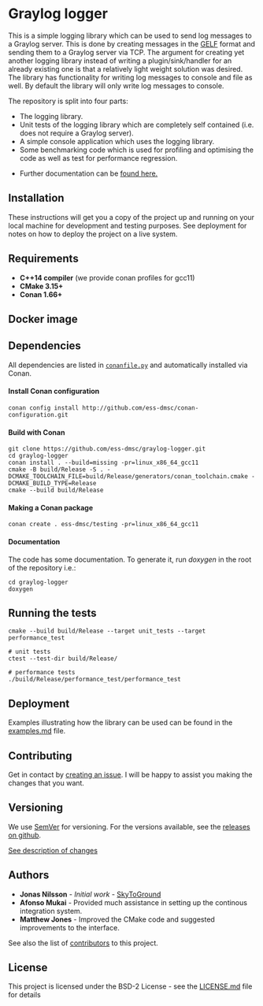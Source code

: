 # Graylog logger

This is a simple logging library which can be used to send log messages to a Graylog server. 
This is done by creating messages in the [GELF](http://docs.graylog.org/en/2.1/pages/gelf.html) format and sending them to a Graylog server via TCP. 
The argument for creating yet another logging library instead of writing a plugin/sink/handler for an already existing one is that a relatively light weight solution was desired. 
The library has functionality for writing log messages to console and file as well. 
By default the library will only write log messages to console.

The repository is split into four parts:

* The logging library.
* Unit tests of the logging library which are completely self contained (i.e. does not require a Graylog server).
* A simple console application which uses the logging library.
* Some benchmarking code which is used for profiling and optimising the code as well as test for performance regression.

- Further documentation can be [found here.](documentation/README.md)

## Installation

These instructions will get you a copy of the project up and running on your local machine for development and testing purposes. 
See deployment for notes on how to deploy the project on a live system.


## Requirements

- **C++14 compiler** (we provide conan profiles for gcc11)
- **CMake 3.15+**
- **Conan 1.66+**

## Docker image


## Dependencies

All dependencies are listed in [`conanfile.py`](./conanfile.py) and automatically installed via Conan.

#### Install Conan configuration
```
conan config install http://github.com/ess-dmsc/conan-configuration.git
```

#### Build with Conan
```
git clone https://github.com/ess-dmsc/graylog-logger.git
cd graylog-logger
conan install . --build=missing -pr=linux_x86_64_gcc11
cmake -B build/Release -S . -DCMAKE_TOOLCHAIN_FILE=build/Release/generators/conan_toolchain.cmake -DCMAKE_BUILD_TYPE=Release
cmake --build build/Release
```

#### Making a Conan package

```
conan create . ess-dmsc/testing -pr=linux_x86_64_gcc11
```

#### Documentation
The code has some documentation. To generate it, run _doxygen_ in the root of the repository i.e.:

```
cd graylog-logger
doxygen
```

## Running the tests

```
cmake --build build/Release --target unit_tests --target performance_test

# unit tests
ctest --test-dir build/Release/

# performance tests
./build/Release/performance_test/performance_test
```

## Deployment

Examples illustrating how the library can be used can be found in the [examples.md](documentation/examples.md) file.

## Contributing

Get in contact by [creating an issue](https://github.com/ess-dmsc/graylog-logger/issues). I will be happy to assist you making the changes that you want.

## Versioning

We use [SemVer](http://semver.org/) for versioning. For the versions available, see the [releases on github](https://github.com/ess-dmsc/graylog-logger/releases).

[See description of changes](documentation/changes.md)

## Authors

* **Jonas Nilsson** - *Initial work* - [SkyToGround](https://github.com/SkyToGround)
* **Afonso Mukai** - Provided much assistance in setting up the continous integration system.
* **Matthew Jones** - Improved the CMake code and suggested improvements to the interface. 

See also the list of [contributors](https://github.com/ess-dmsc/graylog-logger/graphs/contributors) to this project.

## License

This project is licensed under the BSD-2 License - see the [LICENSE.md](LICENSE.md) file for details
